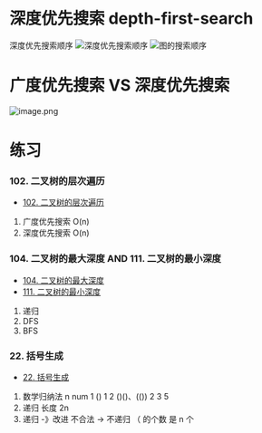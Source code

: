 # 深度优先搜索 depth-first-search
深度优先搜索顺序
![深度优先搜索顺序](https://i.loli.net/2020/02/21/iYlabS2qMmXhNtf.png)
![图的搜索顺序](https://i.loli.net/2020/02/21/kVWQ7Ab8JLf4udF.png)

# 广度优先搜索  VS 深度优先搜索
![image.png](https://i.loli.net/2020/02/21/pcOa7yfRq4bw5tr.png)

# 练习
### 102. 二叉树的层次遍历
- [102. 二叉树的层次遍历](https://leetcode-cn.com/problems/binary-tree-level-order-traversal/)
1. 广度优先搜索 O(n)
2. 深度优先搜索 O(n)
### 104. 二叉树的最大深度   AND  111. 二叉树的最小深度
- [104. 二叉树的最大深度](https://leetcode-cn.com/problems/maximum-depth-of-binary-tree/)
- [111. 二叉树的最小深度](https://leetcode-cn.com/problems/minimum-depth-of-binary-tree/)
1. 递归
2. DFS
3. BFS
### 22. 括号生成
- [22. 括号生成](https://leetcode-cn.com/problems/generate-parentheses/)
1. 数学归纳法
  n             num
  1   ()         1
  2   ()()、(()) 2 
  3              5 
2. 递归
    长度 2n
3. 递归 -》改进  不合法 -> 不递归
                （ 的个数 是 n 个    